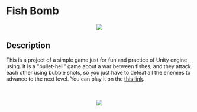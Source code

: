 # Fish Bomb

<p align="center">
    <img src="https://github.com/lousousa/fish-bomb/raw/master/Assets/Images/logo-promo.png">
</p>

## Description

This is a project of a simple game just for fun and practice of Unity engine using. It is a "bullet-hell" game about a war between fishes, and they attack each other using bubble shots, so you just have to defeat all the enemies to advance to the next level. You can play it on the [this link](https://www.bloomgames.com.br/fish-bomb/web/).

<p align="center">
    <br/>
    <br/>
    <img src="https://github.com/lousousa/fish-bomb/raw/master/Assets/Images/demo.gif">
</p>
